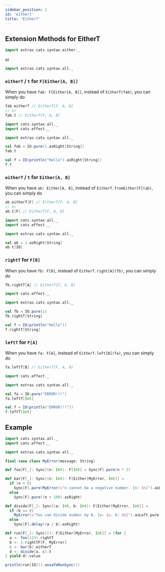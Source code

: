 ```yaml
---
sidebar_position: 2
id: 'eithert'
title: 'EitherT'
---
```


## Extension Methods for EitherT

```scala
import extras.cats.syntax.either._
```
or
```scala
import extras.cats.syntax.all._
```

### `eitherT` / `t` for `F[Either[A, B]]`
When you have `fab: F[Either[A, B]]`, instead of `EitherT(fab)`, you can simply do
```scala
fab.eitherT // EitherT[F, A, B]
// or
fab.t // EitherT[F, A, B]
```

```scala mdoc:reset-object:height=4
import cats.syntax.all._
import cats.effect._

import extras.cats.syntax.all._

val fab = IO.pure(1.asRight[String])
fab.t

val f = IO(println("Hello").asRight[String])
f.t
```


### `eitherT` / `t` for `Either[A, B]`
When you have `ab: Either[A, B]`, instead of `EitherT.fromEither[F](ab)`, you can simply do
```scala
ab.eitherT[F] // EitherT[F, A, B]
// or
ab.t[F] // EitherT[F, A, B]
```

```scala mdoc:reset-object
import cats.syntax.all._
import cats.effect._

import extras.cats.syntax.all._

val ab = 1.asRight[String]
ab.t[IO]
```


### `rightT` for `F[B]`
When you have `fb: F[B]`, instead of `EitherT.right[A](fb)`, you can simply do
```scala
fb.rightT[A] // EitherT[F, A, B]
```

```scala mdoc:reset-object:height=4
import cats.effect._

import extras.cats.syntax.all._

val fb = IO.pure(1)
fb.rightT[String]

val f = IO(println("Hello"))
f.rightT[String]
```


### `leftT` for `F[A]`
When you have `fa: F[A]`, instead of `EitherT.left[B](fa)`, you can simply do
```scala
fa.leftT[B] // EitherT[F, A, B]
```

```scala mdoc:reset-object:height=4
import cats.effect._

import extras.cats.syntax.all._

val fa = IO.pure("ERROR!!!")
fa.leftT[Int]

val f = IO(println("ERROR!!!"))
f.leftT[Int]
```


## Example

```scala mdoc:reset-object
import cats.syntax.all._
import cats.effect._

import extras.cats.syntax.all._

final case class MyError(message: String)

def foo[F[_]: Sync](n: Int): F[Int] = Sync[F].pure(n * 2)

def bar[F[_]: Sync](n: Int): F[Either[MyError, Int]] =
  if (n < 0)
    Sync[F].pure(MyError(s"n cannot be a negative number. [n: $n]").asLeft)
  else
    Sync[F].pure((n + 100).asRight)

def divide[F[_]: Sync](a: Int, b: Int): F[Either[MyError, Int]] =
  if (b == 0)
    MyError(s"You can divide number by 0. [a: $a, b: $b]").asLeft.pure[F]
  else
    Sync[F].delay((a / b).asRight)

def run[F[_]: Sync](): F[Either[MyError, Int]] = (for {
  a <- foo(123).rightT
  b <- 2.rightTF[F, MyError]
  c <- bar(b).eitherT
  d <- divide(a, c).t
} yield d).value

println(run[IO]().unsafeRunSync())

```
